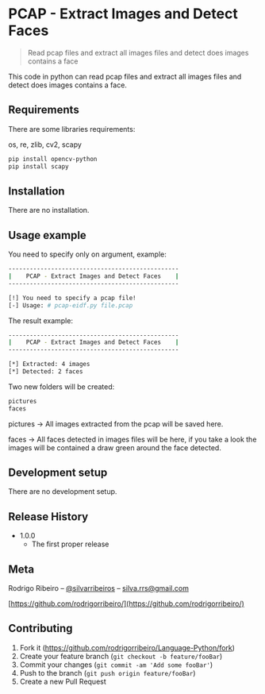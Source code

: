 # PCAP - Extract Images and Detect Faces
> Read pcap files and extract all images files and detect does images contains a face

This code in python can read pcap files and extract all images files and detect does images contains a face.

## Requirements

There are some libraries requirements:

os, re, zlib, cv2, scapy

```sh
pip install opencv-python
pip install scapy
```

## Installation

There are no installation.

## Usage example

You need to specify only on argument, example:

```sh
------------------------------------------------
|    PCAP - Extract Images and Detect Faces    |
------------------------------------------------

[!] You need to specify a pcap file!
[-] Usage: # pcap-eidf.py file.pcap
```

The result example:

```sh
------------------------------------------------
|    PCAP - Extract Images and Detect Faces    |
------------------------------------------------

[*] Extracted: 4 images
[*] Detected: 2 faces
```

Two new folders will be created:
```sh
pictures
faces
```

pictures -> All images extracted from the pcap will be saved here.

faces -> All faces detected in images files will be here, if you take a look the images will be contained a draw green around the face detected.

## Development setup

There are no development setup.

## Release History

* 1.0.0
    * The first proper release

## Meta

Rodrigo Ribeiro – [@silvarribeiros](https://twitter.com/silvarribeiros) – silva.rrs@gmail.com

[https://github.com/rodrigorribeiro/](https://github.com/rodrigorribeiro/)

## Contributing

1. Fork it (<https://github.com/rodrigorribeiro/Language-Python/fork>)
2. Create your feature branch (`git checkout -b feature/fooBar`)
3. Commit your changes (`git commit -am 'Add some fooBar'`)
4. Push to the branch (`git push origin feature/fooBar`)
5. Create a new Pull Request
